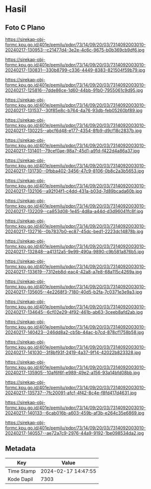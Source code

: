 # Hasil

## Foto C Plano

https://sirekap-obj-formc.kpu.go.id/401e/pemilu/pdpr/73/14/09/20/03/7314092003010-20240217-130953--c21477d4-3e2e-4c6c-9675-b0b369cb9df6.jpg

https://sirekap-obj-formc.kpu.go.id/401e/pemilu/pdpr/73/14/09/20/03/7314092003010-20240217-130831--330b8799-c336-4449-8383-821504f59b79.jpg

https://sirekap-obj-formc.kpu.go.id/401e/pemilu/pdpr/73/14/09/20/03/7314092003010-20240217-125816--7dde86ce-1d60-44bb-91b0-7955061c9d95.jpg

https://sirekap-obj-formc.kpu.go.id/401e/pemilu/pdpr/73/14/09/20/03/7314092003010-20240217-131537--30f85e8c-b764-4a76-93db-feb05260bf89.jpg

https://sirekap-obj-formc.kpu.go.id/401e/pemilu/pdpr/73/14/09/20/03/7314092003010-20240217-130225--abcf6d48-e177-4354-8fb9-d9cf18c2837b.jpg

https://sirekap-obj-formc.kpu.go.id/401e/pemilu/pdpr/73/14/09/20/03/7314092003010-20240217-131401--79cef0ae-98a7-45d1-a91d-f422d4a86a37.jpg

https://sirekap-obj-formc.kpu.go.id/401e/pemilu/pdpr/73/14/09/20/03/7314092003010-20240217-131730--0fbba402-3456-47c9-8106-0b8c2a3b5653.jpg

https://sirekap-obj-formc.kpu.go.id/401e/pemilu/pdpr/73/14/09/20/03/7314092003010-20240217-132106--a92f04f1-c4dd-431a-b03d-7d89bcada60b.jpg

https://sirekap-obj-formc.kpu.go.id/401e/pemilu/pdpr/73/14/09/20/03/7314092003010-20240217-132209--ca853d08-1e45-4d8a-a44d-d3d96041fc8f.jpg

https://sirekap-obj-formc.kpu.go.id/401e/pemilu/pdpr/73/14/09/20/03/7314092003010-20240217-132716--0b7837b0-ec87-45dc-bed1-2223dc14878b.jpg

https://sirekap-obj-formc.kpu.go.id/401e/pemilu/pdpr/73/14/09/20/03/7314092003010-20240217-132848--a41312a5-9e99-490a-9890-c9b581a876b5.jpg

https://sirekap-obj-formc.kpu.go.id/401e/pemilu/pdpr/73/14/09/20/03/7314092003010-20240217-133619--7312eb8d-eac4-42a8-a7e8-68a115c4269a.jpg

https://sirekap-obj-formc.kpu.go.id/401e/pemilu/pdpr/73/14/09/20/03/7314092003010-20240217-135605--4e2268f3-7180-40d5-b2fa-7c0371e3e9a3.jpg

https://sirekap-obj-formc.kpu.go.id/401e/pemilu/pdpr/73/14/09/20/03/7314092003010-20240217-134645--6cf02e29-4f92-461b-ab63-3ceeb8afd2ab.jpg

https://sirekap-obj-formc.kpu.go.id/401e/pemilu/pdpr/73/14/09/20/03/7314092003010-20240217-140423--246dd8a2-cb5b-44ac-b7cd-878cf1758b58.jpg

https://sirekap-obj-formc.kpu.go.id/401e/pemilu/pdpr/73/14/09/20/03/7314092003010-20240217-141030--3f8bf93f-2419-4a37-9f14-42022b823328.jpg

https://sirekap-obj-formc.kpu.go.id/401e/pemilu/pdpr/73/14/09/20/03/7314092003010-20240217-135905--10af6f6f-e989-49e2-a156-93a14bfd08bb.jpg

https://sirekap-obj-formc.kpu.go.id/401e/pemilu/pdpr/73/14/09/20/03/7314092003010-20240217-135737--7fc20091-afcf-4f42-8c4e-f8fd417d4631.jpg

https://sirekap-obj-formc.kpu.go.id/401e/pemilu/pdpr/73/14/09/20/03/7314092003010-20240217-140133--6cab016b-a603-459b-af3b-e264c35e6869.jpg

https://sirekap-obj-formc.kpu.go.id/401e/pemilu/pdpr/73/14/09/20/03/7314092003010-20240217-140557--ae72a7c9-2976-44a9-9192-1be098534da2.jpg


## Metadata

| Key        | Value               |
| ---------- | ------------------- |
| Time Stamp | 2024-02-17 14:47:55 |
| Kode Dapil | 7303                |



